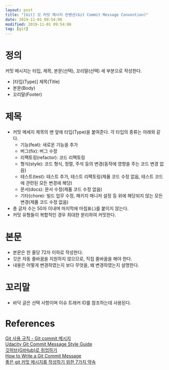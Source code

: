 ```yaml
---
layout: post
title: "[Git] 깃 커밋 메시지 컨벤션(Git Commit Message Convention)"
date: 2019-11-01 09:54:06
modified: 2019-11-01 09:54:06
tag: [git]
---
```


# 정의
커밋 메시지는 타입, 제목, 본문(선택), 꼬리말(선택) 세 부분으로 작성한다.
* [타입(Type)] 제목(Title)
* 본문(Body)
* 꼬리말(Footer)

# 제목
* 커밋 메세지 제목의 맨 앞에 타입(Type)을 붙여준다. 각 타입의 종류는 아래와 같다.
    * 기능(feat): 새로운 기능을 추가
    * 버그(fix): 버그 수정
    * 리팩토링(refactor): 코드 리팩토링
    * 형식(style): 코드 형식, 정렬, 주석 등의 변경(동작에 영향을 주는 코드 변경 없음)
    * 테스트(test): 테스트 추가, 테스트 리팩토링(제품 코드 수정 없음, 테스트 코드에 관련된 모든 변경에 해당)
    * 문서(docs): 문서 수정(제품 코드 수정 없음)
    * 기타(chore): 빌드 업무 수정, 패키지 매니저 설정 등 위에 해당되지 않는 모든 변경(제품 코드 수정 없음)
* 총 글자 수는 50자 이내며 마지막에 마침표(.)를 붙이지 않는다.
* 커밋 유형들이 복합적인 경우 최대한 분리하여 커밋한다.

# 본문
* 본문은 한 줄당 72자 이하로 작성한다.
* 깃은 자동 줄바꿈을 지원하지 않으므로, 직접 줄바꿈을 해야 한다.
* 내용은 어떻게 변경하였는지 보다 무엇을, 왜 변경하였는지 설명한다.

# 꼬리말
* 바닥 글은 선택 사항이며 이슈 트래커 ID를 참조하는데 사용된다.

# References
[Git 사용 규칙 - Git commit 메시지](https://tttsss77.tistory.com/58)  
[Udacity Git Commit Message Style Guide](https://udacity.github.io/git-styleguide)  
[깃허브(GitHub)로 취업하기](https://sujinlee.me/professional-github)  
[How to Write a Git Commit Message](https://chris.beams.io/posts/git-commit)  
[좋은 git 커밋 메시지를 작성하기 위한 7가지 약속](https://meetup.toast.com/posts/106)
